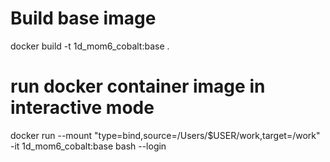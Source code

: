 # Build base image
docker build -t 1d_mom6_cobalt:base .

# run docker container image in interactive mode 
docker run --mount "type=bind,source=/Users/$USER/work,target=/work" -it 1d_mom6_cobalt:base bash --login
